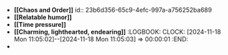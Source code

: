 - **[[Chaos and Order]]**
  id:: 23b6d356-65c9-4efc-997a-a756252ba689
- **[[Relatable humor]]**
- **[[Time pressure]]**
- **[[Charming, lighthearted, endearing]]**
  :LOGBOOK:
  CLOCK: [2024-11-18 Mon 11:05:02]--[2024-11-18 Mon 11:05:03] =>  00:00:01
  :END:
-